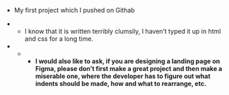 * My first project which I pushed on Githab

* * I know that it is written terribly clumsily, I haven’t typed it up in html and css for a long time.

* * * **I would also like to ask, if you are designing a landing page on Figma, please don’t first make a great project and then make a miserable one, where the developer has to figure out what indents should be made, how and what to rearrange, etc.**